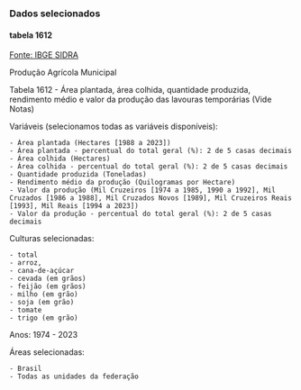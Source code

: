 ### Dados selecionados

#### tabela 1612

[Fonte: IBGE SIDRA](https://sidra.ibge.gov.br/tabela/1612)

Produção Agrícola Municipal

Tabela 1612 - Área plantada, área colhida, quantidade 
produzida, rendimento médio e valor da produção das lavouras temporárias (Vide Notas)

Variáveis (selecionamos todas as variáveis disponíveis):

    - Área plantada (Hectares [1988 a 2023])
    - Área plantada - percentual do total geral (%): 2 de 5 casas decimais
    - Área colhida (Hectares)
    - Área colhida - percentual do total geral (%): 2 de 5 casas decimais
    - Quantidade produzida (Toneladas)
    - Rendimento médio da produção (Quilogramas por Hectare)
    - Valor da produção (Mil Cruzeiros [1974 a 1985, 1990 a 1992], Mil Cruzados [1986 a 1988], Mil Cruzados Novos [1989], Mil Cruzeiros Reais [1993], Mil Reais [1994 a 2023])
    - Valor da produção - percentual do total geral (%): 2 de 5 casas decimais

Culturas selecionadas:

    - total
    - arroz,
    - cana-de-açúcar
    - cevada (em grãos)
    - feijão (em grãos)
    - milho (em grão)
    - soja (em grão)
    - tomate
    - trigo (em grão)

Anos: 1974 - 2023

Áreas selecionadas:

    - Brasil
    - Todas as unidades da federação